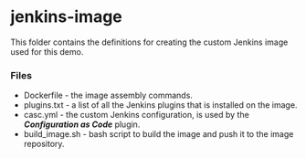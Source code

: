 # jenkins-image
This folder contains the definitions for creating the custom Jenkins image used for this demo.
### Files
- Dockerfile - the image assembly commands.
- plugins.txt - a list of all the Jenkins plugins that is installed on the image.
- casc.yml - the custom Jenkins configuration, is used by the ***Configuration as Code*** plugin.
- build_image.sh - bash script to build the image and push it to the image repository.